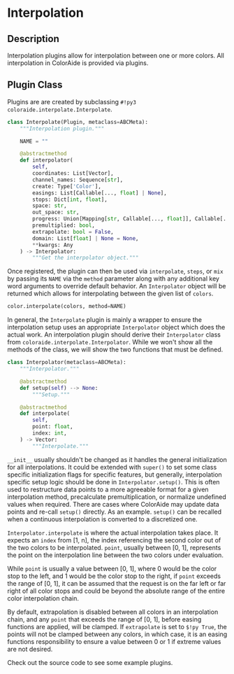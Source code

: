 # Interpolation

## Description

Interpolation plugins allow for interpolation between one or more colors. All interpolation in ColorAide is provided via
plugins.

## Plugin Class

Plugins are are created by subclassing `#!py3 coloraide.interpolate.Interpolate`.

```py
class Interpolate(Plugin, metaclass=ABCMeta):
    """Interpolation plugin."""

    NAME = ""

    @abstractmethod
    def interpolator(
        self,
        coordinates: List[Vector],
        channel_names: Sequence[str],
        create: Type['Color'],
        easings: List[Callable[..., float] | None],
        stops: Dict[int, float],
        space: str,
        out_space: str,
        progress: Union[Mapping[str, Callable[..., float]], Callable[..., float]] | None,
        premultiplied: bool,
        extrapolate: bool = False,
        domain: List[float] | None = None,
        **kwargs: Any
    ) -> Interpolator:
        """Get the interpolator object."""
```

Once registered, the plugin can then be used via `interpolate`, `steps`, or `mix` by passing its `NAME` via the `method`
parameter along with any additional key word arguments to override default behavior. An `Interpolator` object will be
returned which allows for interpolating between the given list of `colors`.

```py
color.interpolate(colors, method=NAME)
```

In general, the `Interpolate` plugin is mainly a wrapper to ensure the interpolation setup uses an appropriate
`Interpolator` object which does the actual work. An interpolation plugin should derive their `Interpolator` class from
`coloraide.interpolate.Interpolator`. While we won't show all the methods of the class, we will show the two functions
that must be defined.

```py
class Interpolator(metaclass=ABCMeta):
    """Interpolator."""

    @abstractmethod
    def setup(self) --> None:
        """Setup."""

    @abstractmethod
    def interpolate(
        self,
        point: float,
        index: int,
    ) -> Vector:
        """Interpolate."""
```

`__init__` usually shouldn't be changed as it handles the general initialization for all interpolations. It could be
extended with `super()` to set some class specific initialization flags for specific features, but generally,
interpolation specific setup logic should be done in `Interpolator.setup()`. This is often used to restructure data
points to a more agreeable format for a given interpolation method, precalculate premultiplication, or normalize
undefined values when required. There are cases where ColorAide may update data points and re-call `setup()` directly.
As an example. `setup()` can be recalled when a continuous interpolation is converted to a discretized one.

`Interpolator.interpolate` is where the actual interpolation takes place. It expects an `index` from [1, n], the index
referencing the second color out of the two colors to be interpolated. `point`, usually between [0, 1], represents the
point on the interpolation line between the two colors under evaluation.

While `point` is usually a value between [0, 1], where 0 would be the color stop to the left, and 1 would be the color
stop to the right, if `point` exceeds the range of [0, 1], it can be assumed that the request is on the far left or far
right of all color stops and could be beyond the absolute range of the entire color interpolation chain.

By default, extrapolation is disabled between all colors in an interpolation chain, and any `point` that exceeds the
range of [0, 1], before easing functions are applied, will be clamped. If `extrapolate` is set to `$!py True`, the
points will not be clamped between any colors, in which case, it is an easing functions responsibility to ensure a value
between 0 or 1 if extreme values are not desired.

Check out the source code to see some example plugins.
